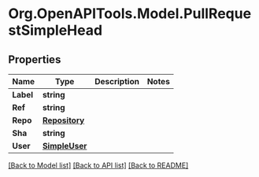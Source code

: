 # Org.OpenAPITools.Model.PullRequestSimpleHead

## Properties

Name | Type | Description | Notes
------------ | ------------- | ------------- | -------------
**Label** | **string** |  | 
**Ref** | **string** |  | 
**Repo** | [**Repository**](Repository.md) |  | 
**Sha** | **string** |  | 
**User** | [**SimpleUser**](SimpleUser.md) |  | 

[[Back to Model list]](../README.md#documentation-for-models) [[Back to API list]](../README.md#documentation-for-api-endpoints) [[Back to README]](../README.md)

